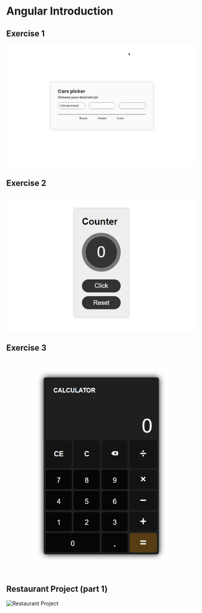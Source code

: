 # Angular Introduction

## Exercise 1
![ex1 Solution](/documentation/Lab4/gifs/zad5.gif)

## Exercise 2
![ex2 Solution](/documentation/Lab4/gifs/zad6.gif)

## Exercise 3
![ex3 Solution](/documentation/Lab4/gifs/zad7.gif)

## Restaurant Project (part 1)
![Restaurant Project](/documentation/Lab4/gifs/Projekt.gif)
